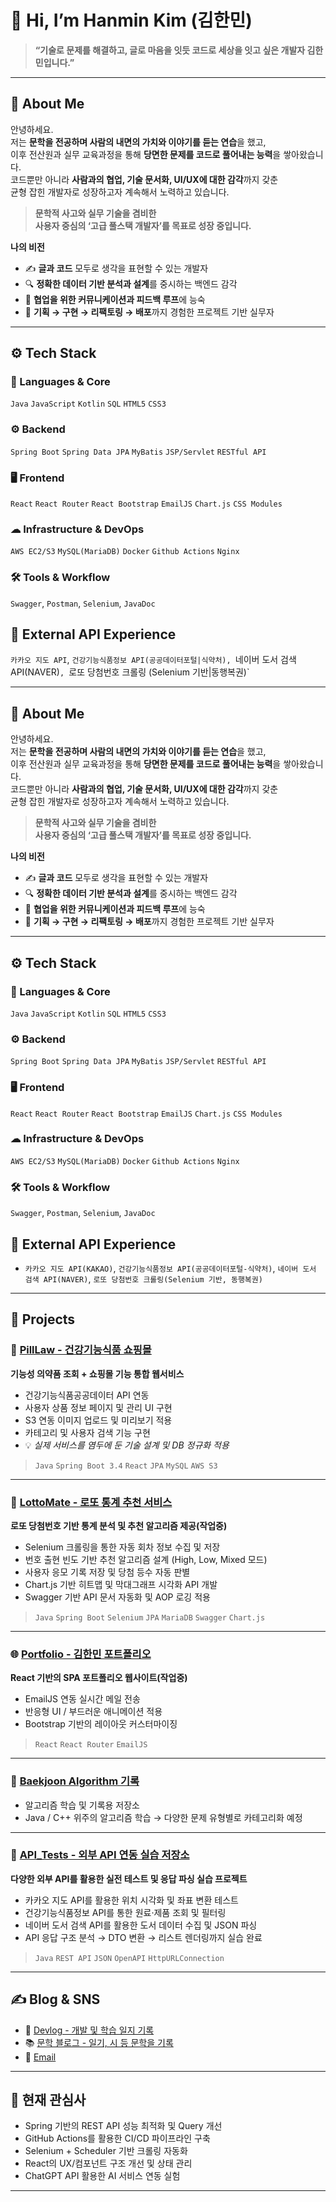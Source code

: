 # 👋 Hi, I’m Hanmin Kim (김한민)

> **“기술로 문제를 해결하고, 글로 마음을 잇듯 코드로 세상을 잇고 싶은 개발자 김한민입니다.”**  

---

## 🧭 About Me

안녕하세요.  
저는 **문학을 전공하며 사람의 내면의 가치와 이야기를 듣는 연습**을 했고,  
이후 전산원과 실무 교육과정을 통해 **당면한 문제를 코드로 풀어내는 능력**을 쌓아왔습니다.  
코드뿐만 아니라 **사람과의 협업, 기술 문서화, UI/UX에 대한 감각**까지 갖춘  
균형 잡힌 개발자로 성장하고자 계속해서 노력하고 있습니다.

> **문학적 사고와 실무 기술을 겸비한**  
> **사용자 중심의 ‘고급 풀스택 개발자’를 목표로 성장 중입니다.**

**나의 비전**
- ✍ **글과 코드** 모두로 생각을 표현할 수 있는 개발자  
- 🔍 **정확한 데이터 기반 분석과 설계**를 중시하는 백엔드 감각  
- 🧠 **협업을 위한 커뮤니케이션과 피드백 루프**에 능숙  
- 🔄 **기획 → 구현 → 리팩토링 → 배포**까지 경험한 프로젝트 기반 실무자

---

## ⚙️ Tech Stack

### 📌 Languages & Core
`Java` `JavaScript` `Kotlin` `SQL` `HTML5` `CSS3`

### ⚙ Backend
`Spring Boot` `Spring Data JPA` `MyBatis` `JSP/Servlet` `RESTful API`

### 🖥 Frontend
`React` `React Router` `React Bootstrap` `EmailJS` `Chart.js` `CSS Modules`

### ☁ Infrastructure & DevOps
`AWS EC2/S3` `MySQL(MariaDB)` `Docker` `Github Actions` `Nginx`

### 🛠️ Tools & Workflow
`Swagger`, `Postman`, `Selenium`, `JavaDoc`

## 🔌 External API Experience
`카카오 지도 API`, `건강기능식품정보 API(공공데이터포털|식약처), `네이버 도서 검색 API(NAVER)`, `로또 당첨번호 크롤링 (Selenium 기반|동행복권)`

---

## 🧭 About Me

안녕하세요.  
저는 **문학을 전공하며 사람의 내면의 가치와 이야기를 듣는 연습**을 했고,  
이후 전산원과 실무 교육과정을 통해 **당면한 문제를 코드로 풀어내는 능력**을 쌓아왔습니다.  
코드뿐만 아니라 **사람과의 협업, 기술 문서화, UI/UX에 대한 감각**까지 갖춘  
균형 잡힌 개발자로 성장하고자 계속해서 노력하고 있습니다.

> **문학적 사고와 실무 기술을 겸비한**  
> **사용자 중심의 ‘고급 풀스택 개발자’를 목표로 성장 중입니다.**

**나의 비전**
- ✍ **글과 코드** 모두로 생각을 표현할 수 있는 개발자  
- 🔍 **정확한 데이터 기반 분석과 설계**를 중시하는 백엔드 감각  
- 🧠 **협업을 위한 커뮤니케이션과 피드백 루프**에 능숙  
- 🔄 **기획 → 구현 → 리팩토링 → 배포**까지 경험한 프로젝트 기반 실무자

---

## ⚙️ Tech Stack

### 📌 Languages & Core
`Java` `JavaScript` `Kotlin` `SQL` `HTML5` `CSS3`

### ⚙ Backend
`Spring Boot` `Spring Data JPA` `MyBatis` `JSP/Servlet` `RESTful API`

### 🖥 Frontend
`React` `React Router` `React Bootstrap` `EmailJS` `Chart.js` `CSS Modules`

### ☁ Infrastructure & DevOps
`AWS EC2/S3` `MySQL(MariaDB)` `Docker` `Github Actions` `Nginx`

### 🛠️ Tools & Workflow
`Swagger`, `Postman`, `Selenium`, `JavaDoc`

## 🔌 External API Experience
- `카카오 지도 API(KAKAO)`, `건강기능식품정보 API(공공데이터포털-식약처)`, `네이버 도서 검색 API(NAVER)`, `로또 당첨번호 크롤링(Selenium 기반, 동행복권)`

---

## 💼 Projects

### 🔗 [PillLaw - 건강기능식품 쇼핑몰](https://pilllaw.eeerrorcode.com/pilllaw)
**기능성 의약품 조회 + 쇼핑몰 기능 통합 웹서비스**  
- 건강기능식품공공데이터 API 연동  
- 사용자 상품 정보 페이지 및 관리 UI 구현
- S3 연동 이미지 업로드 및 미리보기 적용  
- 카테고리 및 사용자 검색 기능 구현  
- 💡 *실제 서비스를 염두에 둔 기술 설계 및 DB 정규화 적용*

> `Java` `Spring Boot 3.4` `React` `JPA` `MySQL` `AWS S3`

---

### 🎯 [LottoMate - 로또 통계 추천 서비스](https://github.com/DaHnDell/lotto_mate_frontend)
**로또 당첨번호 기반 통계 분석 및 추천 알고리즘 제공(작업중)**  
- Selenium 크롤링을 통한 자동 회차 정보 수집 및 저장  
- 번호 출현 빈도 기반 추천 알고리즘 설계 (High, Low, Mixed 모드)  
- 사용자 응모 기록 저장 및 당첨 등수 자동 판별  
- Chart.js 기반 히트맵 및 막대그래프 시각화 API 개발  
- Swagger 기반 API 문서 자동화 및 AOP 로깅 적용

> `Java` `Spring Boot` `Selenium` `JPA` `MariaDB` `Swagger` `Chart.js`

---

### 🌐 [Portfolio - 김한민 포트폴리오](https://github.com/DaHnDell/port)
**React 기반의 SPA 포트폴리오 웹사이트(작업중)**  
- EmailJS 연동 실시간 메일 전송  
- 반응형 UI / 부드러운 애니메이션 적용  
- Bootstrap 기반의 레이아웃 커스터마이징

> `React` `React Router` `EmailJS`

---

### 📘 [Baekjoon Algorithm 기록](https://github.com/DaHnDell/BaekJoon_Online_Judge)
- 알고리즘 학습 및 기록용 저장소  
- Java / C++ 위주의 알고리즘 학습 → 다양한 문제 유형별로 카테고리화 예정

---

### 🔧 [API_Tests - 외부 API 연동 실습 저장소](https://github.com/DaHnDell/API_Tests)
**다양한 외부 API를 활용한 실전 테스트 및 응답 파싱 실습 프로젝트**

- 카카오 지도 API를 활용한 위치 시각화 및 좌표 변환 테스트
- 건강기능식품정보 API를 통한 원료·제품 조회 및 필터링
- 네이버 도서 검색 API를 활용한 도서 데이터 수집 및 JSON 파싱
- API 응답 구조 분석 → DTO 변환 → 리스트 렌더링까지 실습 완료

> `Java` `REST API` `JSON` `OpenAPI` `HttpURLConnection`

---



## ✍ Blog & SNS

- 📝 [Devlog - 개발 및 학습 일지 기록](https://dahndellthedev.tistory.com)  
- 📚 [문학 블로그 - 일기, 시 등 문학을 기록](https://blog.naver.com/khanman11)  
- 💌 [Email](mailto:khanman1208@gmail.com)

---

## 🧩 현재 관심사

- Spring 기반의 REST API 성능 최적화 및 Query 개선
- GitHub Actions를 활용한 CI/CD 파이프라인 구축
- Selenium + Scheduler 기반 크롤링 자동화
- React의 UX/컴포넌트 구조 개선 및 상태 관리
- ChatGPT API 활용한 AI 서비스 연동 실험

---
